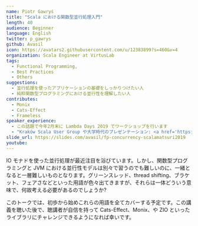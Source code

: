 ```yaml
---
name: Piotr Gawryś
title: "Scala における関数型並行処理入門"
length: 40
audience: Beginner
language: English
twitter: p_gawrys
github: Avasil
icon: https://avatars2.githubusercontent.com/u/12383899?s=460&v=4
organization: Scala Engineer at VirtusLab
tags:
  - Functional Programming,
  - Best Practices
  - Others
suggestions:
  - 並行処理を使ったアプリケーションの基礎をしっかりつけたい人
  - 純粋関数型プログラミングにおける並行性を理解したい人
contributes:
  - Monix
  - Cats-Effect
  - Frameless
speaker_experience:
  - この話題で今年2月末に Lambda Days 2019 でワークショップを行います
  - "Kraków Scala User Group や大学時代のプレゼンテーション: <a href='https://slides.com/avasil'>https://slides.com/avasil</a>"
slide_url: https://slides.com/avasil/fp-concurrency-scalamatsuri2019
youtube:
---
```

IO モナドを使った並行処理が最近注目を浴びています。しかし、関数型プログラミングと JVM における並行性モデルは別々で習うのでも難しいのに、一緒となると一層難しいものとなります。グリーンスレッド、thread shifting、ブラケット、フェアさなどといった用語が色々出てきますが、それらは一体どういう意味で、何故考える必要があるのでしょうか?

このトークでは、初歩から始めこれらの用語を全てカバーする予定です。この講義を聴いた後で、聴講者が自信を持って Cats-Effect、Monix、や ZIO といったライブラリにチャレンジできるようになれば幸いです。
